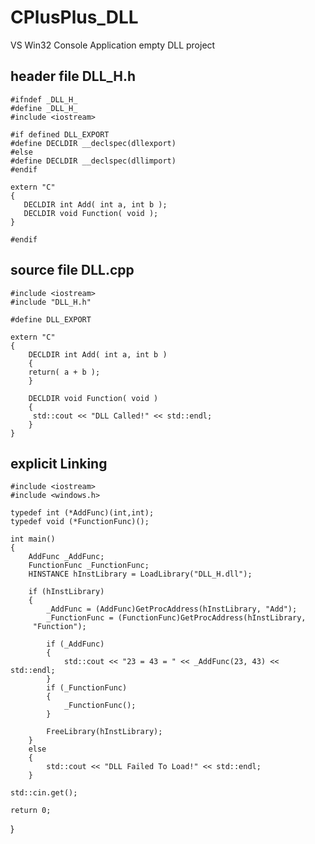 # CPlusPlus_DLL

VS Win32 Console Application empty DLL project

## header file DLL_H.h

    #ifndef _DLL_H_
    #define _DLL_H_
    #include <iostream>
 
    #if defined DLL_EXPORT
    #define DECLDIR __declspec(dllexport)
    #else
    #define DECLDIR __declspec(dllimport)
    #endif
 
    extern "C"
    {
       DECLDIR int Add( int a, int b );
       DECLDIR void Function( void );
    }    
 
    #endif

## source file DLL.cpp

    #include <iostream>
    #include "DLL_H.h"
 
    #define DLL_EXPORT
 
    extern "C"
    {
        DECLDIR int Add( int a, int b )
        {
        return( a + b );
        }
 
        DECLDIR void Function( void )
        {
         std::cout << "DLL Called!" << std::endl;
        }
    }


## explicit Linking

    #include <iostream>
    #include <windows.h>
 
    typedef int (*AddFunc)(int,int);
    typedef void (*FunctionFunc)();
 
    int main()
    {
        AddFunc _AddFunc;
        FunctionFunc _FunctionFunc;
        HINSTANCE hInstLibrary = LoadLibrary("DLL_H.dll");
 
        if (hInstLibrary)
        {
            _AddFunc = (AddFunc)GetProcAddress(hInstLibrary, "Add");
            _FunctionFunc = (FunctionFunc)GetProcAddress(hInstLibrary,
         "Function");
 
            if (_AddFunc)
            {
                std::cout << "23 = 43 = " << _AddFunc(23, 43) << std::endl;
            }
            if (_FunctionFunc)
            {
                _FunctionFunc();
            }
 
            FreeLibrary(hInstLibrary);
        }
        else
        {
            std::cout << "DLL Failed To Load!" << std::endl;
        }
 
    std::cin.get();
 
    return 0;
}
